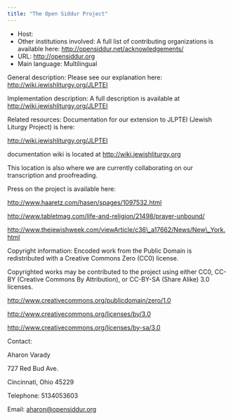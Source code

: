 ```yaml
---
title: "The Open Siddur Project"
---
```





* Host:
* Other institutions involved:
 A full list of contributing
 organizations is available here:
 http://opensiddur.net/acknowledgements/
* URL: <http://opensiddur.org>
* Main language: Multilingual



General description: Please see our explanation here:
 http://wiki.jewishliturgy.org/JLPTEI



Implementation description:
 A full description is available at
 http://wiki.jewishliturgy.org/JLPTEI



Related resources: Documentation for our extension to
 JLPTEI (Jewish Liturgy Project) is here:
 
 http://wiki.jewishliturgy.org/JLPTEI
 

 documentation wiki is
 located at http://wiki.jewishliturgy.org
 
 This location is also where we are currently
 collaborating on our transcription and
 proofreading.
 

 Press on the project is available here:
 
 http://www.haaretz.com/hasen/spages/1097532.html
 
 
 http://www.tabletmag.com/life-and-religion/21498/prayer-unbound/
 
 
 http://www.thejewishweek.com/viewArticle/c36\_a17662/News/New\_York.html



Copyright information: Encoded work from the Public Domain
 is redistributed with a Creative Commons Zero (CC0)
 license.
 
 Copyrighted works may be contributed to the project
 using either CC0, CC-BY (Creative Commons By
 Attribution), or CC-BY-SA (Share Alike) 3.0
 licenses.
 

 http://www.creativecommons.org/publicdomain/zero/1.0
 
 
 http://www.creativecommons.org/licenses/by/3.0
 
 
 http://www.creativecommons.org/licenses/by-sa/3.0



Contact:
 



Aharon Varady


727 Red Bud Ave.
 
 Cincinnati, Ohio 45229



Telephone: 5134053603



Email: [aharon@opensiddur.org](mailto:aharon@opensiddur.org)






